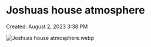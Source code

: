 # Joshuas house atmosphere

Created: August 2, 2023 3:38 PM

![Joshuas house atmosphere.webp](Joshuas%20house%20atmosphere%20236f9c5dc6dd48f8bc4ed5074af9bcf6/Joshuas_house_atmosphere.webp)